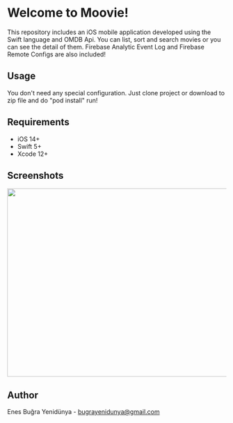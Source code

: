 # Welcome to Moovie!
This repository includes an iOS mobile application developed using the Swift language and OMDB Api. You can list, sort and search movies or you can see the detail of them. Firebase Analytic Event Log and Firebase Remote Configs are also included!

## Usage

You don't need any special configuration. Just clone project or download to zip file and do "pod install" run!

## Requirements

 - iOS 14+
 - Swift 5+
 - Xcode 12+
 
## Screenshots

<img src="https://user-images.githubusercontent.com/54468032/108593790-cc941200-7386-11eb-89b5-313ae66b74b8.png" width="750" height="433">
 
## Author
Enes Buğra Yenidünya - bugrayenidunya@gmail.com 
